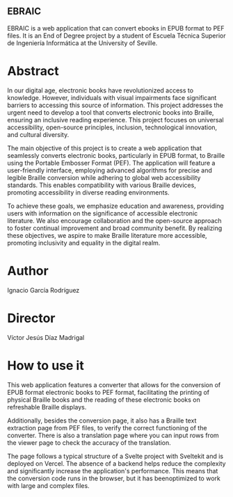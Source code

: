 ## EBRAIC
EBRAIC is a web application that can convert ebooks in EPUB format to PEF files. It is an End of Degree project by a student of Escuela Técnica Superior de Ingeniería Informática at the University of Seville.

# Abstract
In our digital age, electronic books have revolutionized access to knowledge. However, individuals with visual impairments face significant barriers to accessing this source of information. This project addresses the urgent need to develop a tool that converts electronic books into Braille, ensuring an inclusive reading experience. This project focuses on universal accessibility, open-source principles, inclusion, technological innovation, and cultural diversity.

The main objective of this project is to create a web application that seamlessly converts electronic books, particularly in EPUB format, to Braille using the Portable Embosser Format (PEF). The application will feature a user-friendly interface, employing advanced algorithms for precise and legible Braille conversion while adhering to global web accessibility standards. This enables compatibility with various Braille devices, promoting accessibility in diverse reading environments.

To achieve these goals, we emphasize education and awareness, providing users with information on the significance of accessible electronic literature. We also encourage collaboration and the open-source approach to foster continual improvement and broad community benefit. By realizing these objectives, we aspire to make Braille literature more accessible, promoting inclusivity and equality in the digital realm.

# Author
Ignacio García Rodríguez

# Director
Víctor Jesús Díaz Madrigal

# How to use it
This web application features a converter that allows for the conversion of EPUB format electronic books to PEF format, facilitating the printing of physical Braille books and the reading of these electronic books on refreshable Braille displays.

Additionally, besides the conversion page, it also has a Braille text extraction page from PEF files, to verify the correct functioning of the converter. There is also a translation page where you can input rows from the viewer page to check the accuracy of the translation.

The page follows a typical structure of a Svelte project with Sveltekit and is deployed on Vercel. The absence of a backend helps reduce the complexity and significantly increase the application's performance. This means that the conversion code runs in the browser, but it has beenoptimized to work with large and complex files.
